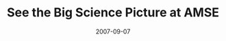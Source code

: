 ---
date: 2007-09-07
title: See the Big Science Picture at AMSE
source: American Museum of Science and Energy
sourceUrl: https://amse.org/exhibits/070906-Places&Spaces.html
---